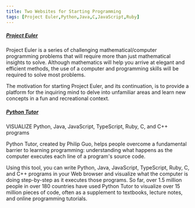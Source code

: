 ```yaml
---
title: Two Websites for Starting Programming
tags: [Project Euler,Python,Java,C,JavaScript,Ruby]
---
```



##### [Project Euler](https://projecteuler.net/)

Project Euler is a series of challenging mathematical/computer programming problems that will require more than just mathematical insights to solve. Although mathematics will help you arrive at elegant and efficient methods, the use of a computer and programming skills will be required to solve most problems.

The motivation for starting Project Euler, and its continuation, is to provide a platform for the inquiring mind to delve into unfamiliar areas and learn new concepts in a fun and recreational context.
 
##### [Python Tutor](http://pythontutor.com/)

VISUALIZE Python, Java, JavaScript, TypeScript, Ruby, C, and C++ programs 

Python Tutor, created by Philip Guo, helps people overcome a fundamental barrier to learning programming: understanding what happens as the computer executes each line of a program's source code.

Using this tool, you can write Python, Java, JavaScript, TypeScript, Ruby, C, and C++ programs in your Web browser and visualize what the computer is doing step-by-step as it executes those programs. So far, over 1.5 million people in over 180 countries have used Python Tutor to visualize over 15 million pieces of code, often as a supplement to textbooks, lecture notes, and online programming tutorials.

